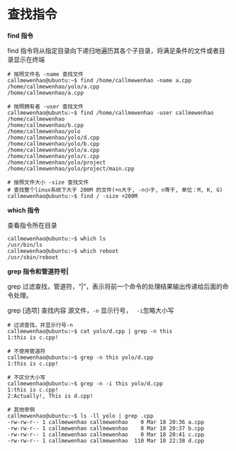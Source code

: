 # 查找指令

**find 指令**

find 指令将从指定目录向下递归地遍历其各个子目录，将满足条件的文件或者目录显示在终端

```shell
# 按照文件名 -name 查找文件
callmewenhao@ubuntu:~$ find /home/callmewenhao -name a.cpp
/home/callmewenhao/yolo/a.cpp
/home/callmewenhao/a.cpp

# 按照拥有者 -user 查找文件
callmewenhao@ubuntu:~$ find /home/callmewenhao -user callmewenhao
/home/callmewenhao
/home/callmewenhao/b.cpp
/home/callmewenhao/yolo
/home/callmewenhao/yolo/d.cpp
/home/callmewenhao/yolo/b.cpp
/home/callmewenhao/yolo/a.cpp
/home/callmewenhao/yolo/c.cpp
/home/callmewenhao/yolo/project
/home/callmewenhao/yolo/project/main.cpp

# 按照文件大小 -size 查找文件
# 查找整个linux系统下大于 200M 的文件(+n大于, -n小于, n等于, 单位：M, K, G)
callmewenhao@ubuntu:~$ find / -size +200M
```

**which 指令**

查看指令所在目录

```shell
callmewenhao@ubuntu:~$ which ls
/usr/bin/ls
callmewenhao@ubuntu:~$ which reboot
/usr/sbin/reboot
```

**grep 指令和管道符号|**

grep 过滤查找，管道符，“|”，表示将前一个命令的处理结果输出传递给后面的命令处理。

grep [选项] 查找内容 源文件，`-n` 显示行号， ` -i`忽略大小写

```shell
# 过滤查找，并显示行号-n
callmewenhao@ubuntu:~$ cat yolo/d.cpp | grep -n this
1:this is c.cpp!

# 不使用管道符
callmewenhao@ubuntu:~$ grep -n this yolo/d.cpp
1:this is c.cpp!

# 不区分大小写
callmewenhao@ubuntu:~$ grep -n -i this yolo/d.cpp
1:this is c.cpp!
2:Actually!, This is d.cpp!

# 其他举例
callmewenhao@ubuntu:~$ ls -ll yolo | grep .cpp
-rw-rw-r-- 1 callmewenhao callmewenhao    0 Mar 18 20:36 a.cpp
-rw-rw-r-- 1 callmewenhao callmewenhao    0 Mar 18 20:37 b.cpp
-rw-rw-r-- 1 callmewenhao callmewenhao    0 Mar 18 20:41 c.cpp
-rw-rw-r-- 1 callmewenhao callmewenhao  110 Mar 18 22:38 d.cpp
```

